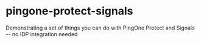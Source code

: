 # pingone-protect-signals
Demonstrating a set of things you can do with PingOne Protect and Signals -- no IDP integration needed
